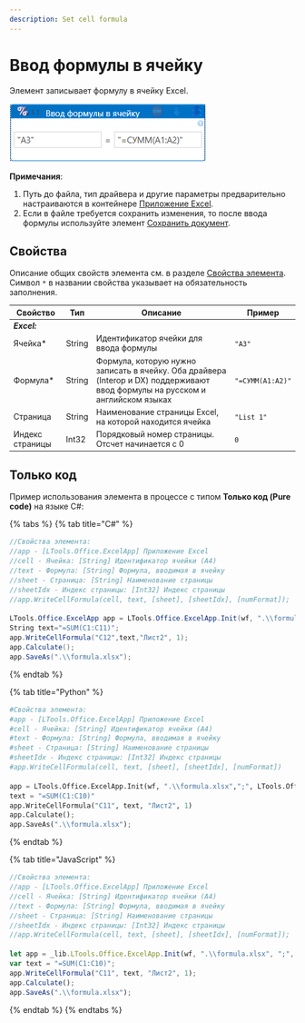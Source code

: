 ```yaml
---
description: Set cell formula
---
```


# Ввод формулы в ячейку

Элемент записывает формулу в ячейку Excel.

![](<../../../.gitbook/assets/Ввод формулы в ячейку. Excel.png>)

**Примечания**:

1. Путь до файла, тип драйвера и другие параметры предварительно настраиваются в контейнере [Приложение Excel](https://docs.primo-rpa.ru/primo-rpa/g_elements/el_basic/els_excel/el_excel_app).
2. Если в файле требуется сохранить изменения, то после ввода формулы используйте элемент [Сохранить документ](https://docs.primo-rpa.ru/primo-rpa/g_elements/el_basic/els_excel/el_excel_save).

## Свойства

Описание общих свойств элемента см. в разделе [Свойства элемента](https://docs.primo-rpa.ru/primo-rpa/primo-studio/process/elements#svoistva-elementa).\
Символ `*` в названии свойства указывает на обязательность заполнения.

| Свойство        | Тип    | Описание                                                                                                  | Пример        |
| --------------- | ------ | --------------------------------------------------------------------------------------------------------- | ------------- |
| _**Excel:**_    |        |                                                                                                           |               |
| Ячейка\*        | String | Идентификатор ячейки для ввода формулы                                                                    | `"A3"`        |
| Формула\*       | String | Формула, которую нужно записать в ячейку. Оба драйвера (Interop и DX) поддерживают ввод формулы на русском и английском языках  | `"=СУММ(A1:A2)"`  |
| Страница        | String | Наименование страницы Excel, на которой находится ячейка                                                  | `"List 1"`    |
| Индекс страницы | Int32  | Порядковый номер страницы. Отсчет начинается с 0                                                          | `0`           |


## Только код

Пример использования элемента в процессе с типом **Только код (Pure code)** на языке C#:

{% tabs %}
{% tab title="C#" %}
```csharp
//Свойства элемента:
//app - [LTools.Office.ExcelApp] Приложение Excel
//cell - Ячейка: [String] Идентификатор ячейки (A4)
//text - Формула: [String] Формула, вводимая в ячейку
//sheet - Страница: [String] Наименование страницы
//sheetIdx - Индекс страницы: [Int32] Индекс страницы
//app.WriteCellFormula(cell, text, [sheet], [sheetIdx], [numFormat]);
		
LTools.Office.ExcelApp app = LTools.Office.ExcelApp.Init(wf, ".\\formula.xlsx", ";", LTools.Office.Model.InteropTypes.DX);
String text="=SUM(C1:C11)";
app.WriteCellFormula("C12",text,"Лист2", 1);
app.Calculate();
app.SaveAs(".\\formula.xlsx");
```
{% endtab %}

{% tab title="Python" %}
```python
#Свойства элемента:
#app - [LTools.Office.ExcelApp] Приложение Excel
#cell - Ячейка: [String] Идентификатор ячейки (A4)
#text - Формула: [String] Формула, вводимая в ячейку
#sheet - Страница: [String] Наименование страницы
#sheetIdx - Индекс страницы: [Int32] Индекс страницы
#app.WriteCellFormula(cell, text, [sheet], [sheetIdx], [numFormat])
		
app = LTools.Office.ExcelApp.Init(wf, ".\\formula.xlsx",";", LTools.Office.Model.InteropTypes.DX)
text = "=SUM(C1:C10)"
app.WriteCellFormula("C11", text, "Лист2", 1)
app.Calculate();
app.SaveAs(".\\formula.xlsx");
```
{% endtab %}

{% tab title="JavaScript" %}
```javascript
//Свойства элемента:
//app - [LTools.Office.ExcelApp] Приложение Excel
//cell - Ячейка: [String] Идентификатор ячейки (A4)
//text - Формула: [String] Формула, вводимая в ячейку
//sheet - Страница: [String] Наименование страницы
//sheetIdx - Индекс страницы: [Int32] Индекс страницы
//app.WriteCellFormula(cell, text, [sheet], [sheetIdx], [numFormat]);
		
let app = _lib.LTools.Office.ExcelApp.Init(wf, ".\\formula.xlsx", ";", _lib.LTools.Office.Model.InteropTypes.DX);
var text = "=SUM(C1:C10)";
app.WriteCellFormula("C11", text, "Лист2", 1);
app.Calculate();
app.SaveAs(".\\formula.xlsx");
```
{% endtab %}
{% endtabs %}
